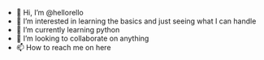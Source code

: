- 👋 Hi, I’m @hellorello
- 👀 I’m interested in learning the basics and just seeing what I can handle
- 🌱 I’m currently learning python
- 💞️ I’m looking to collaborate on anything 
- 📫 How to reach me on here 

<!---
hellorello/hellorello is a ✨ special ✨ repository because its `README.md` (this file) appears on your GitHub profile.
You can click the Preview link to take a look at your changes.
--->
